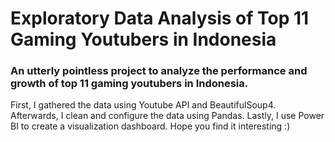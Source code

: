 # Exploratory Data Analysis of Top 11 Gaming Youtubers in Indonesia
### An utterly pointless project to analyze the performance and growth of top 11 gaming youtubers in Indonesia. 

First, I gathered the data using Youtube API and BeautifulSoup4. Afterwards, I clean and configure the data using Pandas. Lastly, I use Power BI to create a visualization dashboard. Hope you find it interesting :)

